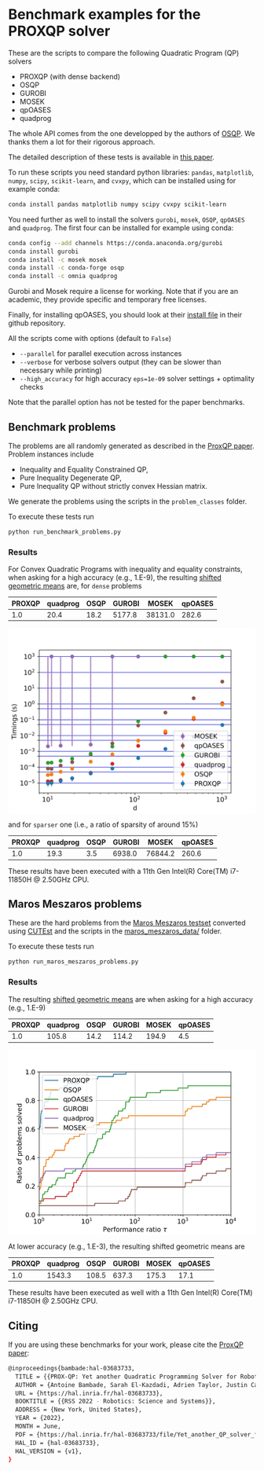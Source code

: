# Benchmark examples for the PROXQP solver

These are the scripts to compare the following Quadratic Program (QP) solvers

-   PROXQP (with dense backend)
-   OSQP
-   GUROBI
-   MOSEK
-   qpOASES
-   quadprog

The whole API comes from the one developped by the authors of [OSQP](https://github.com/osqp/osqp_benchmarks/). We thanks them a lot for their rigorous approach.

The detailed description of these tests is available in [this paper](https://arxiv.org/pdf/1711.08013.pdf).

To run these scripts you need standard python libraries: `pandas`, `matplotlib`, `numpy`, `scipy`, `scikit-learn`, and `cvxpy`, which can be installed using for example conda:
```bash
conda install pandas matplotlib numpy scipy cvxpy scikit-learn
``` 
You need further as well to install the solvers `gurobi`, `mosek`, `OSQP`, `qpOASES` and `quadprog`. The first four can be installed for example using conda:
```bash
conda config --add channels https://conda.anaconda.org/gurobi
conda install gurobi
conda install -c mosek mosek
conda install -c conda-forge osqp
conda install -c omnia quadprog
```
Gurobi and Mosek require a license for working. Note that if you are an academic, they provide specific and temporary free licenses.

Finally, for installing qpOASES, you should look at their [install file](https://github.com/coin-or/qpOASES/blob/master/INSTALL.txt) in their github repository.

All the scripts come with options (default to `False`)

- `--parallel` for parallel execution across instances
- `--verbose` for verbose solvers output (they can be slower than necessary while printing)
- `--high_accuracy` for high accuracy `eps=1e-09` solver settings + optimality checks

Note that the parallel option has not be tested for the paper benchmarks.

## Benchmark problems
The problems are all randomly generated as described in the [ProxQP paper](https://arxiv.org/pdf/1711.08013.pdf).
Problem instances include

-   Inequality and Equality Constrained QP,
-   Pure Inequality Degenerate QP,
-   Pure Inequality QP without strictly convex Hessian matrix.

We generate the problems using the scripts in the `problem_classes` folder.

To execute these tests run
```python
python run_benchmark_problems.py
```

### Results

For Convex Quadratic Programs with inequality and equality constraints, when asking for a high accuracy (e.g., 1.E-9), the resulting [shifted geometric means](http://plato.asu.edu/ftp/shgeom.html) are, for `dense` problems 

| PROXQP | quadprog          | OSQP            | GUROBI             | MOSEK              | qpOASES            |
| -----  | ----------------- | --------------- | ------------------ | ------------------ | ------------------ |
| 1.0    | 20.4              | 18.2            | 5177.8             | 38131.0            | 282.6              |

<p align="center">
  <img src="time_series_barplot_Random Mixed QP_dense_high_accuracy.jpg" width="700" alt="Random Mixed QP_dense_high_accuracy" align="center"/>
</p>

and for `sparser` one (i.e., a ratio of sparsity of around 15%)

| PROXQP | quadprog          | OSQP            | GUROBI             | MOSEK              | qpOASES            |
| -----  | ----------------- | --------------- | ------------------ | ------------------ | ------------------ |
| 1.0    | 19.3              | 3.5             | 6938.0             | 76844.2            | 260.6              |


These results have been executed with a 11th Gen Intel(R) Core(TM) i7-11850H @ 2.50GHz CPU.

## Maros Meszaros problems
These are the hard problems from the [Maros Meszaros testset](http://www.cuter.rl.ac.uk/Problems/marmes.shtml) converted using [CUTEst](https://ccpforge.cse.rl.ac.uk/gf/project/cutest/wiki) and the scripts in the [maros_meszaros_data/](./problem_classes/maros_meszaros_data) folder.

To execute these tests run
```python
python run_maros_meszaros_problems.py
```

### Results
The resulting [shifted geometric means](http://plato.asu.edu/ftp/shgeom.html) are when asking for a high accuracy (e.g., 1.E-9)

| PROXQP | quadprog          | OSQP            | GUROBI             | MOSEK              | qpOASES            |
| -----  | ----------------- | --------------- | ------------------ | ------------------ | ------------------ |
| 1.0    | 105.8             | 14.2            | 114.2              | 194.9              | 4.5                |

<p align="center">
  <img src="performance_profile_maros_meszaros_problems_high_accuracy.jpg" width="700" alt="maros_meszaros_problems_high_accuracy" align="center"/>
</p>

At lower accuracy (e.g., 1.E-3), the resulting shifted geometric means are

| PROXQP | quadprog          | OSQP            | GUROBI             | MOSEK              | qpOASES            |
| -----  | ----------------- | --------------- | ------------------ | ------------------ | ------------------ |
| 1.0    | 1543.3            | 108.5           | 637.3              | 175.3              | 17.1               |

These results have been executed as well with a 11th Gen Intel(R) Core(TM) i7-11850H @ 2.50GHz CPU.

## Citing

If you are using these benchmarks for your work, please cite the [ProxQP paper](https://arxiv.org/pdf/1711.08013.pdf):
```bash
@inproceedings{bambade:hal-03683733,
  TITLE = {{PROX-QP: Yet another Quadratic Programming Solver for Robotics and beyond}},
  AUTHOR = {Antoine Bambade, Sarah El-Kazdadi, Adrien Taylor, Justin Carpentier},
  URL = {https://hal.inria.fr/hal-03683733},
  BOOKTITLE = {{RSS 2022 - Robotics: Science and Systems}},
  ADDRESS = {New York, United States},
  YEAR = {2022},
  MONTH = June,
  PDF = {https://hal.inria.fr/hal-03683733/file/Yet_another_QP_solver_for_robotics_and_beyond.pdf},
  HAL_ID = {hal-03683733},
  HAL_VERSION = {v1},
}
```
